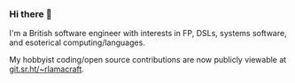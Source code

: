 ### Hi there 👋

I'm a British software engineer with interests in FP, DSLs, systems software, and esoterical computing/languages.

My hobbyist coding/open source contributions are now publicly viewable at [git.sr.ht/~rlamacraft](https://git.sr.ht/~rlamacraft).
